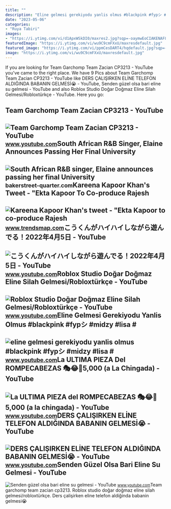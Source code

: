 ```yaml
---
title: ""
description: "Eline gelmesi gerekiyodu yanlis olmus #blackpink #fypシ #midzy #lisa #"
date: "2023-05-06"
categories:
- "Ruya Tabiri"
images:
- "https://i.ytimg.com/vi/d1ApxWSkDI0/maxres2.jpg?sqp=-oaymwEoCIAKENAF8quKqQMcGADwAQH4AZQDgALQBYoCDAgAEAEYRSBFKGUwDw==&amp;rs=AOn4CLBhN9AY5hdHGq0JvNpdK0099egdSA"
featuredImage: "https://i.ytimg.com/vi/wu9C9cmFXxU/maxresdefault.jpg"
featured_image: "https://i.ytimg.com/vi/ppmCesDART4/hqdefault.jpg?sqp=-oaymwEoCOADEOgC8quKqQMcGADwAQH4Ac4FgAKACooCDAgAEAEYfyAtKHswDw==&amp;rs=AOn4CLAWjMmbKo-OqEcVNlG3rtwXpSRoyg"
image: "https://i.ytimg.com/vi/wu9C9cmFXxU/maxresdefault.jpg"
---
```


If you are looking for Team Garchomp Team Zacian CP3213 - YouTube you've came to the right place. We have 9 Pics about Team Garchomp Team Zacian CP3213 - YouTube like DERS ÇALIŞIRKEN ELİNE TELEFON ALDIĞINDA BABANIN GELMESİ😭 - YouTube, Senden güzel olsa bari eline su gelmesi - YouTube and also Roblox Studio Doğar Doğmaz Eline Silah Gelmesi/Robloxtürkçe - YouTube. Here you go:

Team Garchomp Team Zacian CP3213 - YouTube
------------------------------------------

 ![Team Garchomp Team Zacian CP3213 - YouTube](https://i.ytimg.com/vi/HYLCwcE-Dgc/maxres2.jpg?sqp=-oaymwEoCIAKENAF8quKqQMcGADwAQH4AYwCgALgA4oCDAgAEAEYRSBHKGUwDw==&rs=AOn4CLC_ulBvmvqa2cf2uT56Qfk3FCYaDA) <small>www.youtube.com</small>South African R&amp;B Singer, Elaine Announces Passing Her Final University
---------------------------------------------------------------------------

 ![South African R&B singer, Elaine announces passing her final University](https://fakazanews.com/wp-content/uploads/2020/12/Elaine.jpg) <small>bakerstreet-quarter.com</small>Kareena Kapoor Khan's Tweet - "Ekta Kapoor To Co-produce Rajesh
---------------------------------------------------------------

 ![Kareena Kapoor Khan's tweet - "Ekta Kapoor to co-produce Rajesh](https://pbs.twimg.com/media/Fcyada8X0AANSFu.jpg) <small>www.trendsmap.com</small>こうくんがハイハイしながら遊んでる！2022年4月5日 - YouTube
-------------------------------------

 ![こうくんがハイハイしながら遊んでる！2022年4月5日 - YouTube](https://i.ytimg.com/vi/H2fAEMesIjo/maxresdefault.jpg?sqp=-oaymwEmCIAKENAF8quKqQMa8AEB-AH-CYAC0AWKAgwIABABGGUgXyhTMA8=&rs=AOn4CLCJYSghky0o-ilndxvg6fCYAda1ug) <small>www.youtube.com</small>Roblox Studio Doğar Doğmaz Eline Silah Gelmesi/Robloxtürkçe - YouTube
---------------------------------------------------------------------

 ![Roblox Studio Doğar Doğmaz Eline Silah Gelmesi/Robloxtürkçe - YouTube](https://i.ytimg.com/vi/aBtBPkDZ0xQ/maxresdefault.jpg) <small>www.youtube.com</small>Eline Gelmesi Gerekiyodu Yanlis Olmus #blackpink #fypシ #midzy #lisa #
---------------------------------------------------------------------

 ![eline gelmesi gerekiyodu yanlis olmus #blackpink #fypシ #midzy #lisa #](https://i.ytimg.com/vi/ppmCesDART4/hqdefault.jpg?sqp=-oaymwEoCOADEOgC8quKqQMcGADwAQH4Ac4FgAKACooCDAgAEAEYfyAtKHswDw==&rs=AOn4CLAWjMmbKo-OqEcVNlG3rtwXpSRoyg) <small>www.youtube.com</small>La ULTIMA PIEZA Del ROMPECABEZAS 🎭😂🧘5,000 (a La Chingada) - YouTube
-------------------------------------------------------------------

 ![La ULTIMA PIEZA del ROMPECABEZAS 🎭😂🧘5,000 (a la chingada) - YouTube](https://i.ytimg.com/vi/KdZ3OosEZ6s/hq2.jpg?sqp=-oaymwEoCOADEOgC8quKqQMcGADwAQH4Ad4EgAK4CIoCDAgAEAEYZSBMKGMwDw==&rs=AOn4CLCfzFvJaPoNerKMbSKycXF-fCyaDA) <small>www.youtube.com</small>DERS ÇALIŞIRKEN ELİNE TELEFON ALDIĞINDA BABANIN GELMESİ😭 - YouTube
------------------------------------------------------------------

 ![DERS ÇALIŞIRKEN ELİNE TELEFON ALDIĞINDA BABANIN GELMESİ😭 - YouTube](https://i.ytimg.com/vi/wu9C9cmFXxU/maxresdefault.jpg) <small>www.youtube.com</small>Senden Güzel Olsa Bari Eline Su Gelmesi - YouTube
-------------------------------------------------

 ![Senden güzel olsa bari eline su gelmesi - YouTube](https://i.ytimg.com/vi/d1ApxWSkDI0/maxres2.jpg?sqp=-oaymwEoCIAKENAF8quKqQMcGADwAQH4AZQDgALQBYoCDAgAEAEYRSBFKGUwDw==&rs=AOn4CLBhN9AY5hdHGq0JvNpdK0099egdSA) <small>www.youtube.com</small>Team garchomp team zacian cp3213. Roblox studio doğar doğmaz eline silah gelmesi/robloxtürkçe. Ders çalişirken eli̇ne telefon aldiğinda babanin gelmesi̇😭
